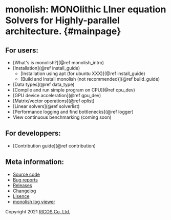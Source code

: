 # monolish: MONOlithic LIner equation Solvers for Highly-parallel architecture. {#mainpage}

## For users:
- [What's is monolish?](@ref monolish_intro)
- [Installation](@ref install_guide)
  - [Installation using apt (for ubuntu XXX)](@ref install_guide)
  - [Build and Install monolish (not recommended)](@ref build_guide)
- [Data types](@ref data_type)
- [Compile and run simple program on CPU](@ref cpu_dev)
- [GPU device acceleration](@ref gpu_dev)
- [Matrix/vector operations](@ref oplist)
- [Linear solvers](@ref solverlist)
- [Performance logging and find bottlenecks](@ref logger)
- View continuous benchmarking (coming soon)

## For developpers:
- [Contribution guide](@ref contribution) 

## Meta information:
- [Source code](https://github.com/ricosjp/monolish/)
- [Bug reports](https://github.com/ricosjp/monolish/issues)
- [Releases](https://github.com/ricosjp/monolish/releases)
- [Changelog](https://github.com/ricosjp/monolish/blob/master/CHANGELOG.md)
- [Lisence](https://github.com/ricosjp/monolish/blob/master/LICENSE)
- [monolish log viewer](https://pypi.org/project/monolish-log-viewer/)

Copyright 2021 [RICOS Co. Ltd.](https://www.ricos.co.jp/)
